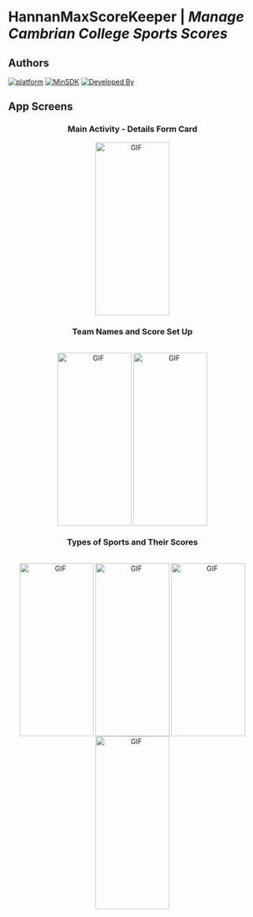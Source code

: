 # HannanMaxScoreKeeper | _Manage Cambrian College Sports Scores_
## Authors
[![platform](https://img.shields.io/badge/platform-Android-yellow.svg)](https://www.android.com)
[![MinSDK](https://img.shields.io/badge/API-11%2B-brightgreen.svg?style=flat)](https://android-arsenal.com/api?level=26)
[![Developed By](https://img.shields.io/badge/Developed%20By-@Hannan_Max-green.svg?style=flat)](https://www.hannanmax.com/)

## App Screens
<div align="center">
    <h3>Main Activity - Details Form Card</h3>
    <img height="350" width="150" alt="GIF" align="center" src="https://github.com/Cambrian-ITCAMD/HannanMaxScoreKeeper/blob/main/ScreenShots/GameForm.png">
</div>
<div align="center">
    <h3>Team Names and Score Set Up</h3></br>
    <img height="350" width="150" alt="GIF" align="center" src="https://github.com/Cambrian-ITCAMD/HannanMaxScoreKeeper/blob/main/ScreenShots/TeamNamesSetUp.png">
    <img height="350" width="150" alt="GIF" align="center" src="https://github.com/Cambrian-ITCAMD/HannanMaxScoreKeeper/blob/main/ScreenShots/ScoreSetUp.png">
    </br>
    <h3>Types of Sports and Their Scores</h3></br>
    <img height="350" width="150" alt="GIF" align="center" src="https://github.com/Cambrian-ITCAMD/HannanMaxScoreKeeper/blob/main/ScreenShots/Game 1.png">
    <img height="350" width="150" alt="GIF" align="center" src="https://github.com/Cambrian-ITCAMD/HannanMaxScoreKeeper/blob/main/ScreenShots/Game 2.png">
    <img height="350" width="150" alt="GIF" align="center" src="https://github.com/Cambrian-ITCAMD/HannanMaxScoreKeeper/blob/main/ScreenShots/Game 3.png">
    <img height="350" width="150" alt="GIF" align="center" src="https://github.com/Cambrian-ITCAMD/HannanMaxScoreKeeper/blob/main/ScreenShots/Game 4.png">
</div>